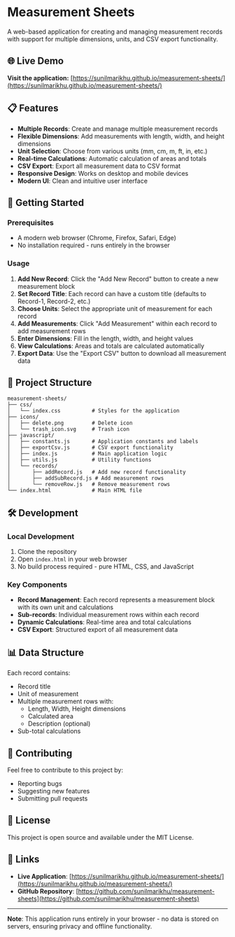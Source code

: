 # Measurement Sheets

A web-based application for creating and managing measurement records with support for multiple dimensions, units, and CSV export functionality.

## 🌐 Live Demo

**Visit the application:** [https://sunilmarikhu.github.io/measurement-sheets/](https://sunilmarikhu.github.io/measurement-sheets/)

## 📋 Features

- **Multiple Records**: Create and manage multiple measurement records
- **Flexible Dimensions**: Add measurements with length, width, and height dimensions
- **Unit Selection**: Choose from various units (mm, cm, m, ft, in, etc.)
- **Real-time Calculations**: Automatic calculation of areas and totals
- **CSV Export**: Export all measurement data to CSV format
- **Responsive Design**: Works on desktop and mobile devices
- **Modern UI**: Clean and intuitive user interface

## 🚀 Getting Started

### Prerequisites
- A modern web browser (Chrome, Firefox, Safari, Edge)
- No installation required - runs entirely in the browser

### Usage

1. **Add New Record**: Click the "Add New Record" button to create a new measurement block
2. **Set Record Title**: Each record can have a custom title (defaults to Record-1, Record-2, etc.)
3. **Choose Units**: Select the appropriate unit of measurement for each record
4. **Add Measurements**: Click "Add Measurement" within each record to add measurement rows
5. **Enter Dimensions**: Fill in the length, width, and height values
6. **View Calculations**: Areas and totals are calculated automatically
7. **Export Data**: Use the "Export CSV" button to download all measurement data

## 📁 Project Structure

```
measurement-sheets/
├── css/
│   └── index.css          # Styles for the application
├── icons/
│   ├── delete.png         # Delete icon
│   └── trash_icon.svg     # Trash icon
├── javascript/
│   ├── constants.js       # Application constants and labels
│   ├── exportCsv.js       # CSV export functionality
│   ├── index.js           # Main application logic
│   ├── utils.js           # Utility functions
│   └── records/
│       ├── addRecord.js   # Add new record functionality
│       ├── addSubRecord.js # Add measurement rows
│       └── removeRow.js   # Remove measurement rows
└── index.html             # Main HTML file
```

## 🛠️ Development

### Local Development
1. Clone the repository
2. Open `index.html` in your web browser
3. No build process required - pure HTML, CSS, and JavaScript

### Key Components

- **Record Management**: Each record represents a measurement block with its own unit and calculations
- **Sub-records**: Individual measurement rows within each record
- **Dynamic Calculations**: Real-time area and total calculations
- **CSV Export**: Structured export of all measurement data

## 📊 Data Structure

Each record contains:
- Record title
- Unit of measurement
- Multiple measurement rows with:
  - Length, Width, Height dimensions
  - Calculated area
  - Description (optional)
- Sub-total calculations

## 🤝 Contributing

Feel free to contribute to this project by:
- Reporting bugs
- Suggesting new features
- Submitting pull requests

## 📄 License

This project is open source and available under the MIT License.

## 🔗 Links

- **Live Application**: [https://sunilmarikhu.github.io/measurement-sheets/](https://sunilmarikhu.github.io/measurement-sheets/)
- **GitHub Repository**: [https://github.com/sunilmarikhu/measurement-sheets](https://github.com/sunilmarikhu/measurement-sheets)

---

**Note**: This application runs entirely in your browser - no data is stored on servers, ensuring privacy and offline functionality. 